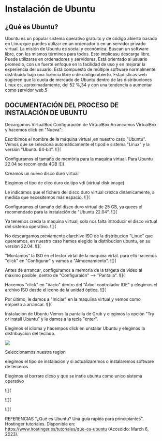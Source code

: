 # Instalación de Ubuntu

## ¿Qué es Ubuntu?

Ubuntu es un popular sistema operativo gratuito y de código abierto basado en Linux que puedes utilizar en un ordenador o en un servidor privado virtual. La misión de Ubuntu es social y económica. Buscan un software libre, con los mismos términos para todos. Esto implicasu descarga libre. Puede utilizarse en ordenadores y servidores. Está orientado al usuario promedio, con un fuerte enfoque en la facilidad de uso y en mejorar la experiencia del usuario. Está compuesto de múltiple software normalmente distribuido bajo una licencia libre o de código abierto. Estadísticas web sugieren que la cuota de mercado de Ubuntu dentro de las distribuciones Linux es, aproximadamente, del 52 %,3​4​ y con una tendencia a aumentar como servidor web.5​

## DOCUMENTACIÓN DEL PROCESO DE INSTALACIÓN DE UBUNTU

Decargamos VirtualBox
Configuración de VirtualBox
Arrancamos VirtualBox y hacemos click en "Nueva":


Escribimos el nombre de la máquina virtual ,en nuestro caso "Ubuntu". Vemos que se seleciona automáticamente el tipod e sistema "Linux" y la versión "Ubuntu 64-bit".
![](

Configuramos el tamaño de memória para la maquina virtual. Para Ubuntu 22.04 se recomienda 4GB
![](

Creamos un nuevo disco duro virtual


Elegimos el tipo de dico duro de tipo vdi (virtual disk image)


Le indicamos que el fichero del disco duro virtual crezca dinámicamente, a medida que necesitemos más espacio.
![](

Configuramos el tamaño del disco duro virtual de 25 GB, ya quees el recomendado para la instalación de "Ubuntu 22.04".
![](

Ya tenemos creda la maquina virtual, solo nos falta introducir el disco virtual del sistema operativo.
![](

No descargamos previamente elarchivo ISO de la distribucion "Linux" que quereamos, en nuestro caso hemos elegido la distribucion ubuntu, en su version 22.04.
![](

"Montamos" la ISO en el lector virtal de la maquina virtal. para ello hacemos "click" en "Configurar" y vamos a "Almcenamiento".
![](

Antes de arrancar, configuramos a memoria de la targeta de vídeo al máximo posible, dentro de "Configuraión" --> "Pantalla".
![](

Hacemos "click" en "Vacio" dentro del "Árbol controlador IDE" y elegimos el archivo ISO desde el icono de la unidad óptica.
![](

Por último, le damos a "Iniciar" en la maquiina virtual y vemos como empieza a arrancar.
![](

Instalación de Ubuntu
Vemos la pantalla de Grub y elegimos la opción "Try or install Ubuntu" y le damos a la tecla "enter".


Elegimos el idioma y hacempos click en unstalar Ubuntu y elegimos la distribuycion del teclado.

![](https://github.com/puiig/Instalaci-nUbuntu/blob/96befd07f687c9fb8a7056ef7dc63b1c60c91e5e/Elecci%C3%B3n.png)


Seleccionamos nuestra region

elegimos el tipo de instalacion y si actualizaremos o instalaremos software de terceros



Elegimos el borrare dicso y que se instle ubuntu como unico sistema operativo


![](

![](

![](

REFERENCIAS
"¿Qué es Ubuntu? Una guía rápida para principiantes". Hostinger tutoriales. Disponible en: https://www.hostinger.es/tutoriales/que-es-ubuntu (Accedido: March 6, 2023).

